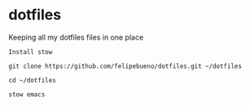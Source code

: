 dotfiles
========

Keeping all my dotfiles files in one place

```
Install stow

git clone https://github.com/felipebueno/dotfiles.git ~/dotfiles

cd ~/dotfiles

stow emacs
```
